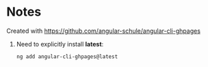 # Notes

Created with https://github.com/angular-schule/angular-cli-ghpages

1. Need to explicitly install **latest**:

   ```
   ng add angular-cli-ghpages@latest
   ```
